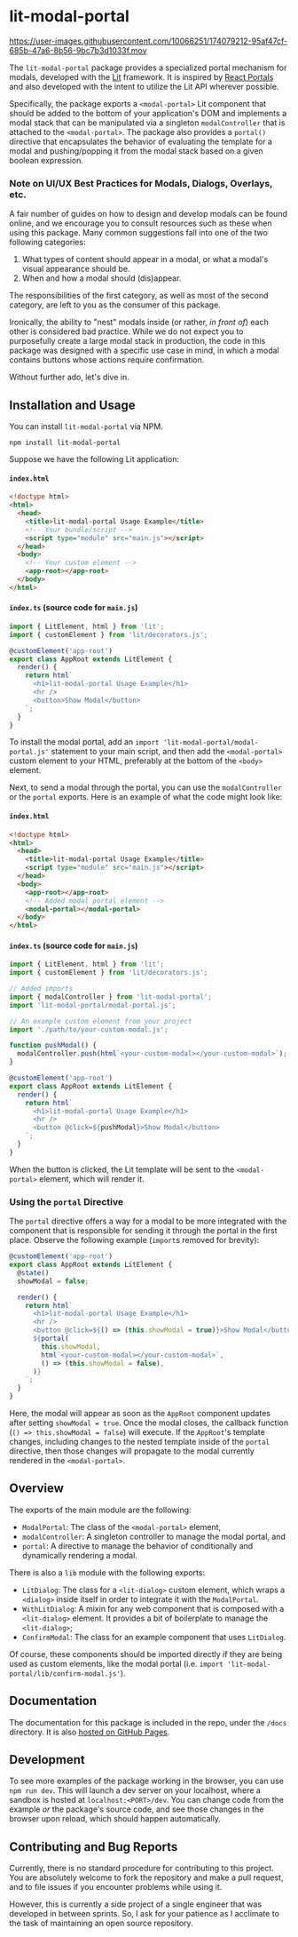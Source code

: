 # lit-modal-portal

https://user-images.githubusercontent.com/10066251/174079212-95af47cf-685b-47a6-8b56-9bc7b3d1033f.mov

The `lit-modal-portal` package provides a specialized portal mechanism for modals, developed with the [Lit](https://lit.dev) framework.
It is inspired by [React Portals](https://reactjs.org/docs/portals.html) and also developed with
the intent to utilize the Lit API wherever possible.

Specifically, the package exports a `<modal-portal>` Lit component that should be added to the bottom of your application's DOM
and implements a modal stack that can be manipulated via a singleton `modalController` that is attached to the `<modal-portal>`.
The package also provides a `portal()` directive that encapsulates the behavior of evaluating the template
for a modal and pushing/popping it from the modal stack based on a given boolean expression.

### Note on UI/UX Best Practices for Modals, Dialogs, Overlays, etc.

A fair number of guides on how to design and develop modals can be found online,
and we encourage you to consult resources such as these when using this package.
Many common suggestions fall into one of the two following categories:

1. What types of content should appear in a modal, or what a modal's visual appearance should be.
2. When and how a modal should (dis)appear.

The responsibilities of the first category, as well as most of the second category, are left to you
as the consumer of this package.

Ironically, the ability to "nest" modals inside (or rather, _in front of_) each other is considered bad practice.
While we do not expect you to purposefully create a large modal stack in production, the code in this package
was designed with a specific use case in mind, in which a modal contains buttons whose actions require confirmation.

Without further ado, let's dive in.

## Installation and Usage

You can install `lit-modal-portal` via NPM.

```
npm install lit-modal-portal
```

Suppose we have the following Lit application:

#### `index.html`

```html
<!doctype html>
<html>
  <head>
    <title>lit-modal-portal Usage Example</title>
    <!-- Your bundle/script -->
    <script type="module" src="main.js"></script>
  </head>
  <body>
    <!-- Your custom element -->
    <app-root></app-root>
  </body>
</html>
```

#### `index.ts` (source code for `main.js`)

```javascript
import { LitElement, html } from 'lit';
import { customElement } from 'lit/decorators.js';

@customElement('app-root')
export class AppRoot extends LitElement {
  render() {
    return html`
      <h1>lit-modal-portal Usage Example</h1>
      <hr />
      <button>Show Modal</button>
    `;
  }
}
```

To install the modal portal, add an `import 'lit-modal-portal/modal-portal.js'` statement to your main script,
and then add the `<modal-portal>` custom element to your HTML, preferably at the bottom of the `<body>` element.

Next, to send a modal through the portal, you can use the `modalController` or the `portal` exports.
Here is an example of what the code might look like:

#### `index.html`

```html
<!doctype html>
<html>
  <head>
    <title>lit-modal-portal Usage Example</title>
    <script type="module" src="main.js"></script>
  </head>
  <body>
    <app-root></app-root>
    <!-- Added modal portal element -->
    <modal-portal></modal-portal>
  </body>
</html>
```

#### `index.ts` (source code for `main.js`)

```javascript
import { LitElement, html } from 'lit';
import { customElement } from 'lit/decorators.js';

// Added imports
import { modalController } from 'lit-modal-portal';
import 'lit-modal-portal/modal-portal.js';

// An example custom element from your project
import './path/to/your-custom-modal.js';

function pushModal() {
  modalController.push(html`<your-custom-modal></your-custom-modal>`);
}

@customElement('app-root')
export class AppRoot extends LitElement {
  render() {
    return html`
      <h1>lit-modal-portal Usage Example</h1>
      <hr />
      <button @click=${pushModal}>Show Modal</button>
    `;
  }
}
```

When the button is clicked, the Lit template will be sent to the `<modal-portal>` element, which will render it.

### Using the `portal` Directive

The `portal` directive offers a way for a modal to be more integrated with the component that is responsible
for sending it through the portal in the first place.
Observe the following example (`import`s removed for brevity):

```javascript
@customElement('app-root')
export class AppRoot extends LitElement {
  @state()
  showModal = false;

  render() {
    return html`
      <h1>lit-modal-portal Usage Example</h1>
      <hr />
      <button @click=${() => (this.showModal = true)}>Show Modal</button>
      ${portal(
        this.showModal,
        html`<your-custom-modal></your-custom-modal>`,
        () => (this.showModal = false),
      )}
    `;
  }
}
```

Here, the modal will appear as soon as the `AppRoot` component updates after setting `showModal = true`.
Once the modal closes, the callback function (`() => this.showModal = false`) will execute.
If the `AppRoot`'s template changes, including changes to the nested template inside of the `portal` directive,
then those changes will propagate to the modal currently rendered in the `<modal-portal>`.

## Overview

The exports of the main module are the following:

- `ModalPortal`: The class of the `<modal-portal>` element,
- `modalController`: A singleton controller to manage the modal portal, and
- `portal`: A directive to manage the behavior of conditionally and dynamically rendering a modal.

There is also a `lib` module with the following exports:

- `LitDialog`:
  The class for a `<lit-dialog>` custom element,
  which wraps a `<dialog>` inside itself in order to integrate it with the `ModalPortal`.
- `WithLitDialog`:
  A mixin for any web component that is composed with a `<lit-dialog>` element.
  It provides a bit of boilerplate to manage the `<lit-dialog>`;
- `ConfirmModal`: The class for an example component that uses `LitDialog`.

Of course, these components should be imported directly if they are being used as custom elements,
like the modal portal (i.e. `import 'lit-modal-portal/lib/confirm-modal.js'`).

## Documentation

The documentation for this package is included in the repo, under the `/docs` directory.
It is also [hosted on GitHub Pages](https://nicholas-wilcox.github.io/lit-modal-portal/index.html).

## Development

To see more examples of the package working in the browser, you can use `npm run dev`.
This will launch a dev server on your localhost, where a sandbox is hosted at `localhost:<PORT>/dev`.
You can change code from the example _or_ the package's source code,
and see those changes in the browser upon reload, which should happen automatically.

## Contributing and Bug Reports

Currently, there is no standard procedure for contributing to this project.
You are absolutely welcome to fork the repository and make a pull request,
and to file issues if you encounter problems while using it.

However, this is currently a side project of a single engineer that was developed in between sprints.
So, I ask for your patience as I acclimate to the task of maintaining an open source repository.
